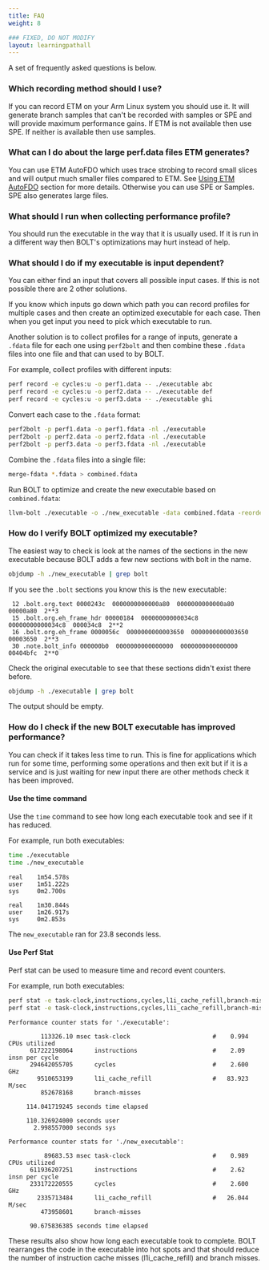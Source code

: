 ```yaml
---
title: FAQ
weight: 8

### FIXED, DO NOT MODIFY
layout: learningpathall
---
```


A set of frequently asked questions is below.

### Which recording method should I use?

If you can record ETM on your Arm Linux system you should use it. It will generate branch samples that can't be recorded with samples or SPE and will provide maximum performance gains. If ETM is not available then use SPE. If neither is available then use samples.

### What can I do about the large perf.data files ETM generates?

You can use ETM AutoFDO which uses trace strobing to record small slices and will output much smaller files compared to ETM. See [Using ETM AutoFDO](/learning-paths/servers-and-cloud-computing/bolt/bolt-etm/#using-etm-autofdo) section for more details. Otherwise you can use SPE or Samples. SPE also generates large files.

### What should I run when collecting performance profile?

You should run the executable in the way that it is usually used. If it is run in a different way then BOLT's optimizations may hurt instead of help.

### What should I do if my executable is input dependent?

You can either find an input that covers all possible input cases. If this is not possible there are 2 other solutions.

If you know which inputs go down which path you can record profiles for multiple cases and then create an optimized executable for each case. Then when you get input you need to pick which executable to run.

Another solution is to collect profiles for a range of inputs, generate a `.fdata` file for each one using `perf2bolt` and then combine these `.fdata` files into one file and that can used to by BOLT.

For example, collect profiles with different inputs:

```bash { target="ubuntu-24.04-arm" }
perf record -e cycles:u -o perf1.data -- ./executable abc
perf record -e cycles:u -o perf2.data -- ./executable def
perf record -e cycles:u -o perf3.data -- ./executable ghi
```

Convert each case to the `.fdata` format:

```bash { target="ubuntu-24.04-arm" }
perf2bolt -p perf1.data -o perf1.fdata -nl ./executable
perf2bolt -p perf2.data -o perf2.fdata -nl ./executable
perf2bolt -p perf3.data -o perf3.fdata -nl ./executable
```

Combine the `.fdata` files into a single file:

```bash { target="ubuntu-24.04-arm" }
merge-fdata *.fdata > combined.fdata
```

Run BOLT to optimize and create the new executable based on `combined.fdata`:

```bash { target="ubuntu-24.04-arm" }
llvm-bolt ./executable -o ./new_executable -data combined.fdata -reorder-blocks=ext-tsp -reorder-functions=hfsort -split-functions -split-all-cold -split-eh -dyno-stats
```

### How do I verify BOLT optimized my executable?

The easiest way to check is look at the names of the sections in the new executable because BOLT adds a few new sections with bolt in the name.

```bash { target="ubuntu-24.04-arm" }
objdump -h ./new_executable | grep bolt
```

If you see the `.bolt` sections you know this is the new executable:

```output
 12 .bolt.org.text 0000243c  0000000000000a80  0000000000000a80  00000a80  2**3
 15 .bolt.org.eh_frame_hdr 00000184  00000000000034c8  00000000000034c8  000034c8  2**2
 16 .bolt.org.eh_frame 0000056c  0000000000003650  0000000000003650  00003650  2**3
 30 .note.bolt_info 000000b0  0000000000000000  0000000000000000  00404bfc  2**0
```

Check the original executable to see that these sections didn't exist there before.

```bash { target="ubuntu-24.04-arm" }
objdump -h ./executable | grep bolt
```

The output should be empty.

### How do I check if the new BOLT executable has improved performance?

You can check if it takes less time to run. This is fine for applications which run for some time, performing some operations and then exit but if it is a service and is just waiting for new input there are other methods check it has been improved.

#### Use the time command

Use the `time` command to see how long each executable took and see if it has reduced.

For example, run both executables:

```bash { target="ubuntu-24.04-arm" }
time ./executable
time ./new_executable
```

```output
real    1m54.578s
user    1m51.222s
sys     0m2.700s

real    1m30.844s
user    1m26.917s
sys     0m2.853s
```

The `new_executable` ran for 23.8 seconds less.

#### Use Perf Stat

Perf stat can be used to measure time and record event counters.

For example, run both executables:

```bash { target="ubuntu-24.04-arm" }
perf stat -e task-clock,instructions,cycles,l1i_cache_refill,branch-misses -- ./executable
perf stat -e task-clock,instructions,cycles,l1i_cache_refill,branch-misses -- ./new_executable
```

```output
Performance counter stats for './executable':

         113326.10 msec task-clock                       #    0.994 CPUs utilized
      617222198064      instructions                     #    2.09  insn per cycle
      294642055705      cycles                           #    2.600 GHz
        9510653199      l1i_cache_refill                 #   83.923 M/sec
         852678168      branch-misses

     114.041719245 seconds time elapsed

     110.326924000 seconds user
       2.998557000 seconds sys

Performance counter stats for './new_executable':

          89683.53 msec task-clock                       #    0.989 CPUs utilized
      611936207251      instructions                     #    2.62  insn per cycle
      233172220555      cycles                           #    2.600 GHz
        2335713484      l1i_cache_refill                 #   26.044 M/sec
         473958601      branch-misses

      90.675836385 seconds time elapsed
```

These results also show how long each executable took to complete. BOLT rearranges the code in the executable into hot spots and that should reduce the number of instruction cache misses (l1i_cache_refill) and branch misses.
